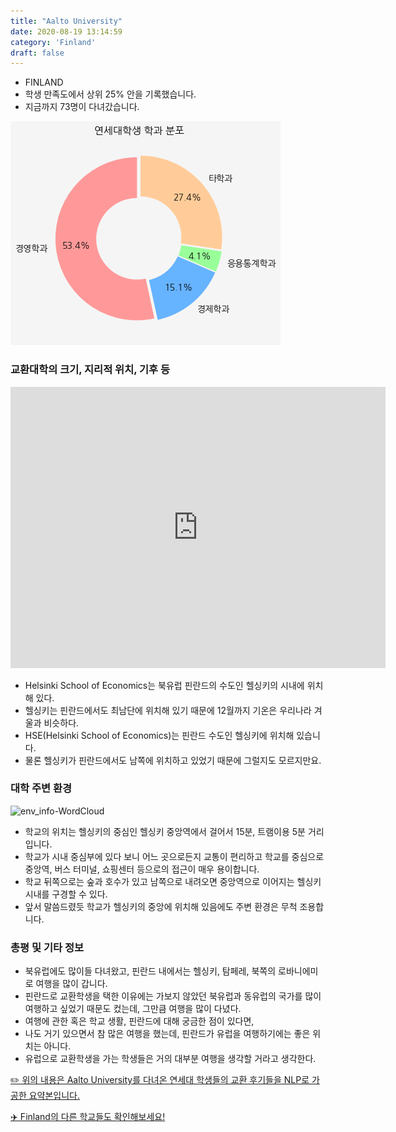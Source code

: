 ```yaml
---
title: "Aalto University"
date: 2020-08-19 13:14:59
category: 'Finland'
draft: false
---
```



* FINLAND
* 학생 만족도에서 상위 25% 안을 기록했습니다.
* 지금까지 73명이 다녀갔습니다. 

![department-info](../plots/FI000014.png)
### 교환대학의 크기, 지리적 위치, 기후 등
<iframe
width="600"
height="450"
frameborder="0" style="border:0"
src="https://www.google.com/maps/embed/v1/place?key=AIzaSyC9e1AME-pVmWC4hBpFdu5S4dKzyepa3HQ&q=Aalto+University&center=60.1866693,24.827682&zoom=14" allowfullscreen>
</iframe>

* Helsinki School of Economics는 북유럽 핀란드의 수도인 헬싱키의 시내에 위치해 있다.
* 헬싱키는 핀란드에서도 최남단에 위치해 있기 때문에 12월까지 기온은 우리나라 겨울과 비슷하다.
* HSE(Helsinki School of Economics)는 핀란드 수도인 헬싱키에 위치해 있습니다.
* 물론 헬싱키가 핀란드에서도 남쪽에 위치하고 있었기 때문에 그럴지도 모르지만요.


### 대학 주변 환경

![env_info-WordCloud](../univ_wordclouds_okt/env_info/FI000014_env_info_okt.png)

* 학교의 위치는 헬싱키의 중심인 헬싱키 중앙역에서 걸어서 15분, 트램이용 5분 거리입니다.
* 학교가 시내 중심부에 있다 보니 어느 곳으로든지 교통이 편리하고 학교를 중심으로 중앙역, 버스 터미널, 쇼핑센터 등으로의 접근이 매우 용이합니다.
* 학교 뒤쪽으로는 숲과 호수가 있고 남쪽으로 내려오면 중앙역으로 이어지는 헬싱키 시내를 구경할 수 있다.
* 앞서 말씀드렸듯 학교가 헬싱키의 중앙에 위치해 있음에도 주변 환경은 무척 조용합니다.


### 총평 및 기타 정보 
* 북유럽에도 많이들 다녀왔고, 핀란드 내에서는 헬싱키, 탐페레, 북쪽의 로바니에미로 여행을 많이 갑니다.
* 핀란드로 교환학생을 택한 이유에는 가보지 않았던 북유럽과 동유럽의 국가를 많이 여행하고 싶었기 때문도 컸는데, 그만큼 여행을 많이 다녔다.
* 여행에 관한 혹은 학교 생활, 핀란드에 대해 궁금한 점이 있다면,
* 나도 거기 있으면서 참 많은 여행을 했는데, 핀란드가 유럽을 여행하기에는 좋은 위치는 아니다.
* 유럽으로 교환학생을 가는 학생들은 거의 대부분 여행을 생각할 거라고 생각한다.


[✏️ 위의 내용은 Aalto University를 다녀온 연세대 학생들의 교환 후기들을 NLP로 가공한 요약본입니다.](http://oia.yonsei.ac.kr/partner/expReport.asp?ucode=FI000014&bgbn=A)

[✈️ Finland의 다른 학교들도 확인해보세요!](https://yonsei-exchange.netlify.app/?category=Finland)
